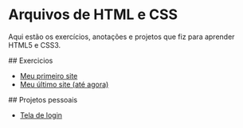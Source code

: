 # Arquivos de HTML e CSS
 <p>
  Aqui estão os exercícios, anotações e projetos que fiz para aprender HTML5 e CSS3.
 </p>
 ## Exercicios
 <ul>
  <li><a href="exercicios/2-adicionar_imagens/index.html" target="_blank">Meu primeiro site</a></li>
  <li><a href="desafios/8-SITE_COMPLETO/index.html">Meu último site (até agora)</a></li>
 </ul>
 ## Projetos pessoais
  <ul>
   <li><a href="https://m4rcusml.github.io/tela-de-login/login.html" target="_blank">Tela de login</a></li>
  </ul>
